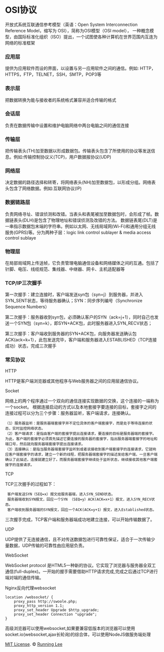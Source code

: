 # OSI协议

开放式系统互联通信参考模型（英语：Open System Interconnection Reference Model，缩写为 OSI），简称为OSI模型（OSI model），
一种概念模型，由国际标准化组织（ISO）提出，一个试图使各种计算机在世界范围内互连为网络的标准框架

### 应用层

提供为应用软件而设的界面，以设置与另一应用软件之间的通信。例如: HTTP，HTTPS，FTP，TELNET，SSH，SMTP，POP3等

### 表示层

把数据转换为能与接收者的系统格式兼容并适合传输的格式

### 会话层
负责在数据传输中设置和维护电脑网络中两台电脑之间的通信连接

### 传输层

把传输表头(TH)加至数据以形成数据包。传输表头包含了所使用的协议等发送信息。例如:传输控制协议义(TCP)，用户数据报协议(UDP)

### 网络层

决定数据的路径选择和转寄，将网络表头(NH)加至数据包，以形成分组。网络表头包含了网络数据。例如:互联网协议(IP)

### 数据链路层

负责网络寻址、错误侦测和改错。当表头和表尾被加至数据包时，会形成了帧。数据链表头(DLH)是包含了物理地址和错误侦测及改错的方法。
数据链表尾(DLT)是一串指示数据包末端的字符串。例如以太网、无线局域网(Wi-Fi)和通用分组无线服务(GPRS)等。分为两种子层：logic 
link control sublayer & media access control sublaye

### 物理层

在局部局域网上传送帧，它负责管理电脑通信设备和网络媒体之间的互通。包括了针脚、电压、线缆规范、集线器、中继器、网卡、主机适配器等


### TCP/IP三次握手

第一次握手：建立连接时，客户端发送syn包（syn=j）到服务器，并进入SYN_SENT状态，等待服务器确认；SYN：同步序列编号（Synchronize Sequence Numbers）

第二次握手：服务器收到syn包，必须确认客户的SYN（ack=j+1），同时自己也发送一个SYN包（syn=k），即SYN+ACK包，此时服务器进入SYN_RECV状态；

第三次握手：客户端收到服务器的SYN+ACK包，向服务器发送确认包ACK(ack=k+1），此包发送完毕，客户端和服务器进入ESTABLISHED（TCP连接成功）状态，完成三次握手

### 常见协议

HTTP

HTTP是客户端浏览器或其他程序与Web服务器之间的应用层通信协议。

Socket

网络上的两个程序通过一个双向的通信连接实现数据的交换，这个连接的一端称为一个socket。
根据连接启动的方式以及本地套接字要连接的目标，套接字之间的连接过程可以分为三个步骤：服务器监听，客户端请求，连接确认。

```
（1）服务器监听：是服务器端套接字并不定位具体的客户端套接字，而是处于等待连接的状态，实时监控网络状态。
（2）客户端请求：是指由客户端的套接字提出连接请求，要连接的目标是服务器端的套接字。为此，客户端的套接字必须首先描述它要连接的服务器的套接字，指出服务器端套接字的地址和端口号，然后就向服务器端套接字提出连接请求。
（3）连接确认：是指当服务器端套接字监听到或者说接收到客户端套接字的连接请求，它就响应客户端套接字的请求，建立一个新的线程，把服务器端套接字的描述发给客户端，一旦客户端确认了此描述，连接就建立好了。而服务器端套接字继续处于监听状态，继续接收其他客户端套接字的连接请求。
```

TCP

TCP三次握手的过程如下：

```
 客户端发送SYN（SEQ=x）报文给服务器端，进入SYN_SEND状态。
 服务器端收到SYN报文，回应一个SYN （SEQ=y）ACK(ACK=x+1）报文，进入SYN_RECV状态。
 客户端收到服务器端的SYN报文，回应一个ACK(ACK=y+1）报文，进入Established状态。
```

三次握手完成，TCP客户端和服务器端成功地建立连接，可以开始传输数据了。

UDP

UDP提供了无连接通信，且不对传送数据包进行可靠性保证，适合于一次传输少量数据，UDP传输的可靠性由应用层负责。


WebSocket


WebSocket protocol 是HTML5一种新的协议。它实现了浏览器与服务器全双工通信(full-duplex)。一开始的握手需要借助HTTP请求完成,完成之后通过TCP进行端对端的通信传输。


Nginx反向代理websocket

```
location /websocket/ {
    proxy_pass http://swoole.php;
    proxy_http_version 1.1;
    proxy_set_header Upgrade $http_upgrade;
    proxy_set_header Connection "upgrade";
}
```


高级浏览器可以使用websocket,如果要兼容低版本的浏览器可以使用socket.io(websocket,ajax长轮询)的综合体，可以使用NodeJS做服务端处理



[MIT License](https://opensource.org/licenses/mit-license.html). ©  [Running Lee](mailto:lihui870920@gmail.com)